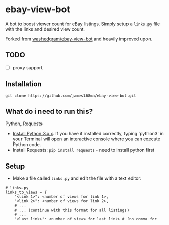 # ebay-view-bot
A bot to boost viewer count for eBay listings. Simply setup a `links.py` file with the links and desired view count.

Forked from [washedgram/ebay-view-bot](https://github.com/washedgram/ebay-view-bot) and heavily improved upon.

## TODO
- [ ] proxy support

## Installation

```git clone https://github.com/james168ma/ebay-view-bot.git```

## What do i need to run this?
Python, Requests

- [Install Python 3.x.x](https://www.python.org/downloads/). If you have it installed correctly, typing 'python3' in your Terminal will open an interactive console where you can execute Python code.
- Install Requests: `pip install requests` - need to install python first

## Setup

- Make a file called `links.py` and edit the file with a text editor:

```
# links.py
links_to_views = {
    "<link 1>": <number of views for link 1>,
    "<link 2>": <number of views for link 2>,
    # ...
    # ... (continue with this format for all listings)
    # ...
    "<last link>": <number of views for last link> # (no comma for last listing)
}
```

- An example `links.py` file:

```
# links.py
links_to_views = {
    "https://www.ebay.com/itm/Supreme-Raffia-Tote-Bag-Red-SS20-IN-HAND-DEADSTOCK/303616402396?hash=item46b0f2a3dc:g:pwMAAOSwPU1fA-5q": 5,
    "https://www.ebay.com/itm/Supreme-Raffia-tote-Red-Brand-new/383621615751?hash=item5951a15087:g:JYAAAOSwW1Fe-1bd": 5,
}
```

## Execution

In Terminal:

```
cd <directory you ran the git clone command>
cd ebay-view-bot
python3 main.py
```
